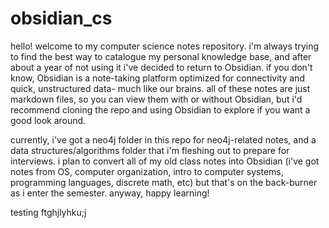 # obsidian_cs

hello! welcome to my computer science notes repository. i'm always trying to find the best way to catalogue my personal knowledge base, and after about a year of not using it i've decided to return to Obsidian. if you don't know, Obsidian is a note-taking platform optimized for connectivity and quick, unstructured data- much like our brains. all of these notes are just markdown files, so you can view them with or without Obsidian, but i'd recommend cloning the repo and using Obsidian to explore if you want a good look around.

currently, i've got a neo4j folder in this repo for neo4j-related notes, and a data structures/algorithms folder that i'm fleshing out to prepare for interviews. i plan to convert all of my old class notes into Obsidian (i've got notes from OS, computer organization, intro to computer systems, programming languages, discrete math, etc) but that's on the back-burner as i enter the semester. anyway, happy learning! 


testing ftghjlyhku;j